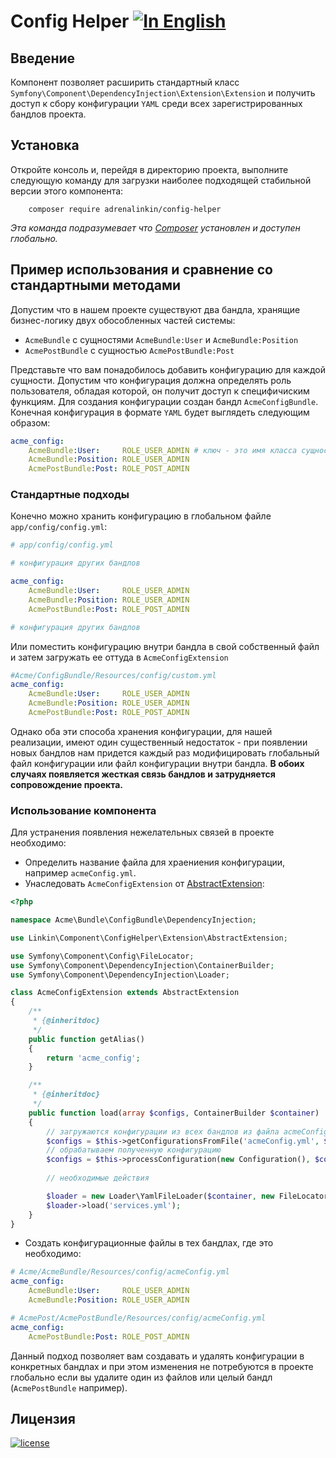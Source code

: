 Config Helper [![In English](https://img.shields.io/badge/Switch_To-English-green.svg?style=flat-square)](./README.md)
=============

Введение
--------

Компонент позволяет расширить стандартный класс `Symfony\Component\DependencyInjection\Extension\Extension` и получить
доступ к сбору конфигурации `YAML` среди всех зарегистрированных бандлов проекта.

Установка
---------

Откройте консоль и, перейдя в директорию проекта, выполните следующую команду для загрузки наиболее подходящей
стабильной версии этого компонента:
```text
    composer require adrenalinkin/config-helper
```
*Эта команда подразумевает что [Composer](https://getcomposer.org) установлен и доступен глобально.*

Пример использования и сравнение со стандартными методами
---------------------------------------------------------

Допустим что в нашем проекте существуют два бандла, хранящие бизнес-логику двух обособленных частей системы:
 * `AcmeBundle` с сущностями `AcmeBundle:User` и `AcmeBundle:Position`
 * `AcmePostBundle` с сущностью `AcmePostBundle:Post`

Представьте что вам понадобилось добавить конфигурацию для каждой сущности. Допустим что конфигурация должна
определять роль пользователя, обладая которой, он получит доступ к специфичиским функциям.
Для создания конфигурации создан бандл `AcmeConfigBundle`. Конечная конфигурация в формате `YAML`
будет выглядеть следующим образом:

```yaml
acme_config:
    AcmeBundle:User:     ROLE_USER_ADMIN # ключ - это имя класса сущности, а значение - роль
    AcmeBundle:Position: ROLE_USER_ADMIN
    AcmePostBundle:Post: ROLE_POST_ADMIN
```

### Стандартные подходы

Конечно можно хранить конфигурацию в глобальном файле `app/config/config.yml`:

```yaml
# app/config/config.yml

# конфигурация других бандлов

acme_config:
    AcmeBundle:User:     ROLE_USER_ADMIN
    AcmeBundle:Position: ROLE_USER_ADMIN
    AcmePostBundle:Post: ROLE_POST_ADMIN

# конфигурация других бандлов
```

Или поместить конфигурацию внутри бандла в свой собственный файл и затем загружать ее оттуда в `AcmeConfigExtension`

```yaml
#Acme/ConfigBundle/Resources/config/custom.yml
acme_config:
    AcmeBundle:User:     ROLE_USER_ADMIN
    AcmeBundle:Position: ROLE_USER_ADMIN
    AcmePostBundle:Post: ROLE_POST_ADMIN
```

Однако оба эти способа хранения конфигурации, для нашей реализации, имеют один существенный недостаток - при появлении
новых бандлов нам придется каждый раз модифицировать глобальный файл конфигурации или файл конфигурации внутри бандла.
**В обоих случаях появляется жесткая связь бандлов и затрудняется сопровождение проекта.**

### Использование компонента

Для устранения появления нежелательных связей в проекте необходимо:

 * Определить название файла для храениения конфигурации, например `acmeConfig.yml`.
 * Унаследовать `AcmeConfigExtension` от [AbstractExtension](./Extension/AbstractExtension.php):
```php
<?php

namespace Acme\Bundle\ConfigBundle\DependencyInjection;

use Linkin\Component\ConfigHelper\Extension\AbstractExtension;

use Symfony\Component\Config\FileLocator;
use Symfony\Component\DependencyInjection\ContainerBuilder;
use Symfony\Component\DependencyInjection\Loader;

class AcmeConfigExtension extends AbstractExtension
{
    /**
     * {@inheritdoc}
     */
    public function getAlias()
    {
        return 'acme_config';
    }

    /**
     * {@inheritdoc}
     */
    public function load(array $configs, ContainerBuilder $container)
    {
        // загружаются конфигурации из всех бандлов из файла acmeConfig.yml
        $configs = $this->getConfigurationsFromFile('acmeConfig.yml', $container);
        // обрабатываем полученную конфигурацию
        $configs = $this->processConfiguration(new Configuration(), $configs);
        
        // необходимые действия

        $loader = new Loader\YamlFileLoader($container, new FileLocator(__DIR__.'/../Resources/config'));
        $loader->load('services.yml');
    }
}
```
 * Создать конфигурационные файлы в тех бандлах, где это необходимо:
```yaml
# Acme/AcmeBundle/Resources/config/acmeConfig.yml
acme_config:
    AcmeBundle:User:     ROLE_USER_ADMIN
    AcmeBundle:Position: ROLE_USER_ADMIN
```
```yaml
# AcmePost/AcmePostBundle/Resources/config/acmeConfig.yml
acme_config:
    AcmePostBundle:Post: ROLE_POST_ADMIN
```

Данный подход позволяет вам создавать и удалять конфигурации в конкретных бандлах и при этом изменения не потребуются в
проекте глобально если вы удалите один из файлов или целый бандл (`AcmePostBundle` например).

Лицензия
--------

[![license](https://img.shields.io/badge/License-MIT-green.svg?style=flat-square)](./LICENSE)
